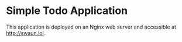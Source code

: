 # Simple Todo Application

This application is deployed on an Nginx web server and accessible at http://swaun.lol.
